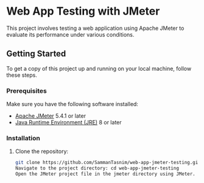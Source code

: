 # Web App Testing with JMeter

This project involves testing a web application using Apache JMeter to evaluate its performance under various conditions.

## Getting Started

To get a copy of this project up and running on your local machine, follow these steps.

### Prerequisites

Make sure you have the following software installed:

- [Apache JMeter](https://jmeter.apache.org/) 5.4.1 or later
- [Java Runtime Environment (JRE)](https://www.oracle.com/java/technologies/javase-jre8-downloads.html) 8 or later

### Installation

1. Clone the repository:

   ```bash
   git clone https://github.com/SammanTasnim/web-app-jmeter-testing.git
   Navigate to the project directory: cd web-app-jmeter-testing
   Open the JMeter project file in the jmeter directory using JMeter.
   


